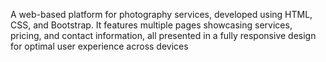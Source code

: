 A web-based platform for photography services, developed using HTML, CSS, and Bootstrap. It features multiple pages showcasing services, pricing, and contact information, all presented in a fully responsive design for optimal user experience across devices

